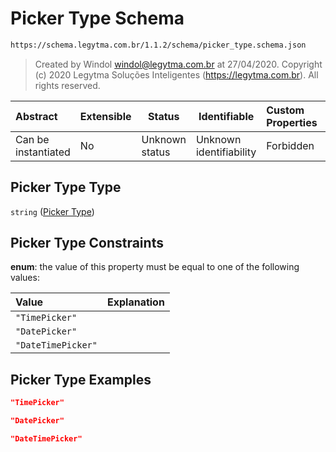 # Picker Type Schema

```txt
https://schema.legytma.com.br/1.1.2/schema/picker_type.schema.json
```




> Created by Windol [windol@legytma.com.br](mailto:windol@legytma.com.br) at 27/04/2020.
> Copyright (c) 2020 Legytma Soluções Inteligentes (<https://legytma.com.br>). All rights reserved.
>

| Abstract            | Extensible | Status         | Identifiable            | Custom Properties | Additional Properties | Access Restrictions | Defined In                                                                          |
| :------------------ | ---------- | -------------- | ----------------------- | :---------------- | --------------------- | ------------------- | ----------------------------------------------------------------------------------- |
| Can be instantiated | No         | Unknown status | Unknown identifiability | Forbidden         | Allowed               | none                | [picker_type.schema.json](../schema/picker_type.schema.json) |

## Picker Type Type

`string` ([Picker Type](picker_type.md))

## Picker Type Constraints

**enum**: the value of this property must be equal to one of the following values:

| Value              | Explanation |
| :----------------- | ----------- |
| `"TimePicker"`     |             |
| `"DatePicker"`     |             |
| `"DateTimePicker"` |             |

## Picker Type Examples

```json
"TimePicker"
```

```json
"DatePicker"
```

```json
"DateTimePicker"
```
